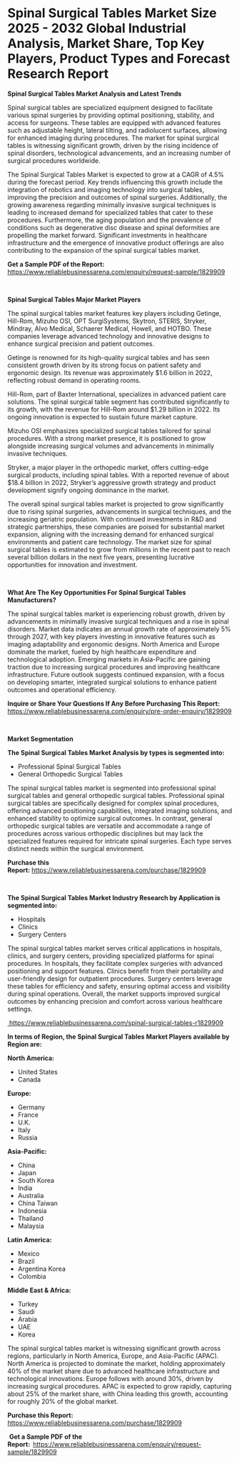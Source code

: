 <p><h1>Spinal Surgical Tables Market Size 2025 - 2032 Global Industrial Analysis, Market Share, Top Key Players, Product Types and Forecast Research Report</h1></p><p><strong>Spinal Surgical Tables Market Analysis and Latest Trends</strong></p>
<p><p>Spinal surgical tables are specialized equipment designed to facilitate various spinal surgeries by providing optimal positioning, stability, and access for surgeons. These tables are equipped with advanced features such as adjustable height, lateral tilting, and radiolucent surfaces, allowing for enhanced imaging during procedures. The market for spinal surgical tables is witnessing significant growth, driven by the rising incidence of spinal disorders, technological advancements, and an increasing number of surgical procedures worldwide.</p><p>The Spinal Surgical Tables Market is expected to grow at a CAGR of 4.5% during the forecast period. Key trends influencing this growth include the integration of robotics and imaging technology into surgical tables, improving the precision and outcomes of spinal surgeries. Additionally, the growing awareness regarding minimally invasive surgical techniques is leading to increased demand for specialized tables that cater to these procedures. Furthermore, the aging population and the prevalence of conditions such as degenerative disc disease and spinal deformities are propelling the market forward. Significant investments in healthcare infrastructure and the emergence of innovative product offerings are also contributing to the expansion of the spinal surgical tables market.</p></p>
<p><strong>Get a Sample PDF of the Report:&nbsp;</strong> <a href="https://www.reliablebusinessarena.com/enquiry/request-sample/1829909?utm_campaign=3369&utm_medium=2&utm_source=Github&utm_content=ia&utm_term=16042025&utm_id=spinal-surgical-tables">https://www.reliablebusinessarena.com/enquiry/request-sample/1829909</a></p>
<p>&nbsp;</p>
<p><strong>Spinal Surgical Tables Major Market Players</strong></p>
<p><p>The spinal surgical tables market features key players including Getinge, Hill-Rom, Mizuho OSI, OPT SurgiSystems, Skytron, STERIS, Stryker, Mindray, Alvo Medical, Schaerer Medical, Howell, and HOTBO. These companies leverage advanced technology and innovative designs to enhance surgical precision and patient outcomes.</p><p>Getinge is renowned for its high-quality surgical tables and has seen consistent growth driven by its strong focus on patient safety and ergonomic design. Its revenue was approximately $1.6 billion in 2022, reflecting robust demand in operating rooms.</p><p>Hill-Rom, part of Baxter International, specializes in advanced patient care solutions. The spinal surgical table segment has contributed significantly to its growth, with the revenue for Hill-Rom around $1.29 billion in 2022. Its ongoing innovation is expected to sustain future market capture.</p><p>Mizuho OSI emphasizes specialized surgical tables tailored for spinal procedures. With a strong market presence, it is positioned to grow alongside increasing surgical volumes and advancements in minimally invasive techniques.</p><p>Stryker, a major player in the orthopedic market, offers cutting-edge surgical products, including spinal tables. With a reported revenue of about $18.4 billion in 2022, Stryker’s aggressive growth strategy and product development signify ongoing dominance in the market.</p><p>The overall spinal surgical tables market is projected to grow significantly due to rising spinal surgeries, advancements in surgical techniques, and the increasing geriatric population. With continued investments in R&D and strategic partnerships, these companies are poised for substantial market expansion, aligning with the increasing demand for enhanced surgical environments and patient care technology. The market size for spinal surgical tables is estimated to grow from millions in the recent past to reach several billion dollars in the next five years, presenting lucrative opportunities for innovation and investment.</p></p>
<p>&nbsp;</p>
<p><strong>What Are The Key Opportunities For Spinal Surgical Tables Manufacturers?</strong></p>
<p><p>The spinal surgical tables market is experiencing robust growth, driven by advancements in minimally invasive surgical techniques and a rise in spinal disorders. Market data indicates an annual growth rate of approximately 5% through 2027, with key players investing in innovative features such as imaging adaptability and ergonomic designs. North America and Europe dominate the market, fueled by high healthcare expenditure and technological adoption. Emerging markets in Asia-Pacific are gaining traction due to increasing surgical procedures and improving healthcare infrastructure. Future outlook suggests continued expansion, with a focus on developing smarter, integrated surgical solutions to enhance patient outcomes and operational efficiency.</p></p>
<p><strong>Inquire or Share Your Questions If Any Before Purchasing This Report:</strong> <a href="https://www.reliablebusinessarena.com/enquiry/pre-order-enquiry/1829909?utm_campaign=3369&utm_medium=2&utm_source=Github&utm_content=ia&utm_term=16042025&utm_id=spinal-surgical-tables">https://www.reliablebusinessarena.com/enquiry/pre-order-enquiry/1829909</a></p>
<p>&nbsp;</p>
<p><strong>Market Segmentation</strong></p>
<p><strong>The Spinal Surgical Tables Market Analysis by types is segmented into:</strong></p>
<p><ul><li>Professional Spinal Surgical Tables</li><li>General Orthopedic Surgical Tables</li></ul></p>
<p><p>The spinal surgical tables market is segmented into professional spinal surgical tables and general orthopedic surgical tables. Professional spinal surgical tables are specifically designed for complex spinal procedures, offering advanced positioning capabilities, integrated imaging solutions, and enhanced stability to optimize surgical outcomes. In contrast, general orthopedic surgical tables are versatile and accommodate a range of procedures across various orthopedic disciplines but may lack the specialized features required for intricate spinal surgeries. Each type serves distinct needs within the surgical environment.</p></p>
<p><strong>Purchase this Report:&nbsp;</strong><a href="https://www.reliablebusinessarena.com/purchase/1829909?utm_campaign=3369&utm_medium=2&utm_source=Github&utm_content=ia&utm_term=16042025&utm_id=spinal-surgical-tables">https://www.reliablebusinessarena.com/purchase/1829909</a></p>
<p>&nbsp;</p>
<p><strong>The Spinal Surgical Tables Market Industry Research by Application is segmented into:</strong></p>
<p><ul><li>Hospitals</li><li>Clinics</li><li>Surgery Centers</li></ul></p>
<p><p>The spinal surgical tables market serves critical applications in hospitals, clinics, and surgery centers, providing specialized platforms for spinal procedures. In hospitals, they facilitate complex surgeries with advanced positioning and support features. Clinics benefit from their portability and user-friendly design for outpatient procedures. Surgery centers leverage these tables for efficiency and safety, ensuring optimal access and visibility during spinal operations. Overall, the market supports improved surgical outcomes by enhancing precision and comfort across various healthcare settings.</p></p>
<p><a href="https://www.reliablebusinessarena.com/spinal-surgical-tables-r1829909?utm_campaign=3369&utm_medium=2&utm_source=Github&utm_content=ia&utm_term=16042025&utm_id=spinal-surgical-tables">&nbsp;https://www.reliablebusinessarena.com/spinal-surgical-tables-r1829909</a></p>
<p><strong>In terms of Region, the Spinal Surgical Tables Market Players available by Region are:</strong></p>
<p>
    <p> <strong> North America: </strong>
        <ul>
            <li>United States</li>
            <li>Canada</li>
        </ul>
        </p> 
    <p> <strong> Europe: </strong>
        <ul>
            <li>Germany</li>
            <li>France</li>
            <li>U.K.</li>
            <li>Italy</li>
            <li>Russia</li>
        </ul>
        </p> 
    <p> <strong> Asia-Pacific: </strong>
        <ul>
            <li>China</li>
            <li>Japan</li>
            <li>South Korea</li>
            <li>India</li>
            <li>Australia</li>
            <li>China Taiwan</li>
            <li>Indonesia</li>
            <li>Thailand</li>
            <li>Malaysia</li>
        </ul>
        </p> 
    <p> <strong> Latin America: </strong>
        <ul>
            <li>Mexico</li>
            <li>Brazil</li>
            <li>Argentina Korea</li>
            <li>Colombia</li>
        </ul>
        </p> 
    <p> <strong> Middle East & Africa: </strong>
        <ul>
            <li>Turkey</li>
            <li>Saudi</li>
            <li>Arabia</li>
            <li>UAE</li>
            <li>Korea</li>
        </ul>
    </p>
    </p>
<p><p>The spinal surgical tables market is witnessing significant growth across regions, particularly in North America, Europe, and Asia-Pacific (APAC). North America is projected to dominate the market, holding approximately 40% of the market share due to advanced healthcare infrastructure and technological innovations. Europe follows with around 30%, driven by increasing surgical procedures. APAC is expected to grow rapidly, capturing about 25% of the market share, with China leading this growth, accounting for roughly 20% of the global market.</p></p>
<p><strong>Purchase this Report: </strong><a href="https://www.reliablebusinessarena.com/purchase/1829909?utm_campaign=3369&utm_medium=2&utm_source=Github&utm_content=ia&utm_term=16042025&utm_id=spinal-surgical-tables">https://www.reliablebusinessarena.com/purchase/1829909</a></p>
<p>&nbsp;<strong>Get a Sample PDF of the Report:&nbsp;&nbsp;</strong><a href="https://www.reliablebusinessarena.com/enquiry/request-sample/1829909?utm_campaign=3369&utm_medium=2&utm_source=Github&utm_content=ia&utm_term=16042025&utm_id=spinal-surgical-tables">https://www.reliablebusinessarena.com/enquiry/request-sample/1829909</a></p>
<p><strong></strong></p>
<p><p></p><p></p><p></p></p>